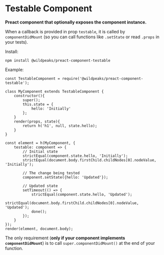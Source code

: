 # Testable Component

**Preact component that optionally exposes the component instance.**

When a callback is provided in prop `testable`, it is called by `componentDidMount`
(so you can call functions like `.setState` or read `.props` in your tests).


Install:

	npm install @wildpeaks/preact-component-testable


Example:

	const TestableComponent = require('@wildpeaks/preact-component-testable');

	class MyComponent extends TestableComponent {
		constructor(){
			super();
			this.state = {
				hello: 'Initially'
			};
		}
		render(props, state){
			return h('h1', null, state.hello);
		}
	}

	const element = h(MyComponent, {
		testable: component => {
			// Initial state
			strictEqual(component.state.hello, 'Initially');
			strictEqual(document.body.firstChild.childNodes[0].nodeValue, 'Initially');

			// The change being tested
			component.setState({hello: 'Updated'});

			// Updated state
			setTimeout(() => {
				strictEqual(component.state.hello, 'Updated');
				strictEqual(document.body.firstChild.childNodes[0].nodeValue, 'Updated');
				done();
			});
		}
	});
	render(element, document.body);


The only requirement (**only if your component implements `componentDidMount`**)
is to call `super.componentDidMount()` at the end of your function.

